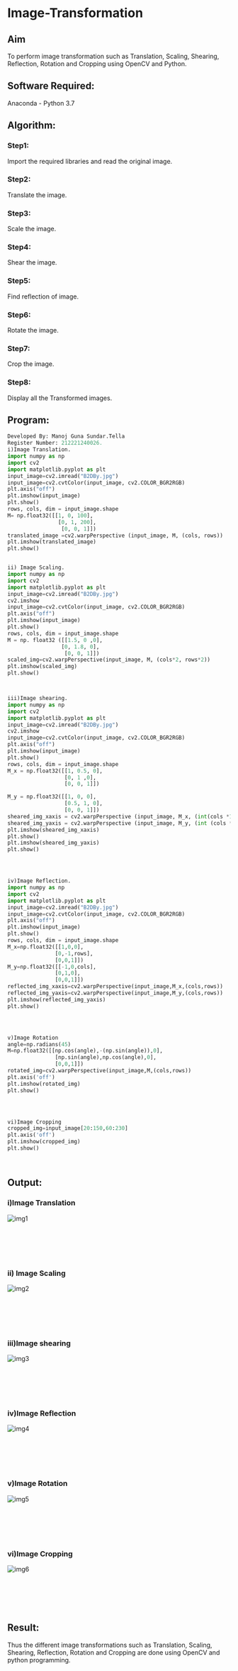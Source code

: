 # Image-Transformation
## Aim
To perform image transformation such as Translation, Scaling, Shearing, Reflection, Rotation and Cropping using OpenCV and Python.

## Software Required:
Anaconda - Python 3.7

## Algorithm:
### Step1:
Import the required libraries and read the original image.
<br>

### Step2:
Translate the image.
<br>

### Step3:
Scale the image.
<br>

### Step4:
Shear the image.
<br>

### Step5:
Find reflection of image.
<br>

### Step6:
Rotate the image.

### Step7:
Crop the image.

### Step8:
Display all the Transformed images.

## Program:
```python
Developed By: Manoj Guna Sundar.Tella
Register Number: 212221240026.
i)Image Translation.
import numpy as np
import cv2
import matplotlib.pyplot as plt
input_image=cv2.imread("B2DBy.jpg") 
input_image=cv2.cvtColor(input_image, cv2.COLOR_BGR2RGB) 
plt.axis("off") 
plt.imshow(input_image)
plt.show()
rows, cols, dim = input_image.shape
M= np.float32([[1, 0, 100],
                [0, 1, 200],
                 [0, 0, 1]])
translated_image =cv2.warpPerspective (input_image, M, (cols, rows))
plt.imshow(translated_image)
plt.show()


ii) Image Scaling.
import numpy as np
import cv2
import matplotlib.pyplot as plt
input_image=cv2.imread("B2DBy.jpg") 
cv2.imshow
input_image=cv2.cvtColor(input_image, cv2.COLOR_BGR2RGB) 
plt.axis("off") 
plt.imshow(input_image)
plt.show()
rows, cols, dim = input_image.shape
M = np. float32 ([[1.5, 0 ,0],
                 [0, 1.8, 0],
                  [0, 0, 1]])
scaled_img=cv2.warpPerspective(input_image, M, (cols*2, rows*2))
plt.imshow(scaled_img)
plt.show()



iii)Image shearing.
import numpy as np
import cv2
import matplotlib.pyplot as plt
input_image=cv2.imread("B2DBy.jpg") 
cv2.imshow
input_image=cv2.cvtColor(input_image, cv2.COLOR_BGR2RGB) 
plt.axis("off") 
plt.imshow(input_image)
plt.show()
rows, cols, dim = input_image.shape
M_x = np.float32([[1, 0.5, 0],
                  [0, 1 ,0],
                  [0, 0, 1]])

M_y = np.float32([[1, 0, 0],
                  [0.5, 1, 0],
                  [0, 0, 1]])
sheared_img_xaxis = cv2.warpPerspective (input_image, M_x, (int(cols *1.5), int (rows *1.5))) 
sheared_img_yaxis = cv2.warpPerspective (input_image, M_y, (int (cols *1.5), int (rows *1.5)))
plt.imshow(sheared_img_xaxis)
plt.show()
plt.imshow(sheared_img_yaxis)
plt.show()




iv)Image Reflection.
import numpy as np
import cv2
import matplotlib.pyplot as plt
input_image=cv2.imread("B2DBy.jpg") 
input_image=cv2.cvtColor(input_image, cv2.COLOR_BGR2RGB) 
plt.axis("off") 
plt.imshow(input_image)
plt.show()
rows, cols, dim = input_image.shape
M_x=np.float32([[1,0,0],
               [0,-1,rows],
               [0,0,1]])
M_y=np.float32([[-1,0,cols],
               [0,1,0],
               [0,0,1]])
reflected_img_xaxis=cv2.warpPerspective(input_image,M_x,(cols,rows))
reflected_img_yaxis=cv2.warpPerspective(input_image,M_y,(cols,rows))
plt.imshow(reflected_img_yaxis)
plt.show()




v)Image Rotation
angle=np.radians(45)
M=np.float32([[np.cos(angle),-(np.sin(angle)),0],
               [np.sin(angle),np.cos(angle),0],
               [0,0,1]])
rotated_img=cv2.warpPerspective(input_image,M,(cols,rows))
plt.axis('off')
plt.imshow(rotated_img)
plt.show()




vi)Image Cropping
cropped_img=input_image[20:150,60:230]
plt.axis('off')
plt.imshow(cropped_img)
plt.show()




```
## Output:
### i)Image Translation
![img1](https://user-images.githubusercontent.com/94883876/166099760-1eaf9609-539e-4420-afb6-59a8d9187667.png)

<br>
<br>
<br>
<br>

### ii) Image Scaling
![img2](https://user-images.githubusercontent.com/94883876/166099767-657ba20d-08e9-457f-9305-9ab48bf5b6c5.png)

<br>
<br>
<br>
<br>


### iii)Image shearing
![img3](https://user-images.githubusercontent.com/94883876/166099771-6f7238a9-de0b-4f51-90bf-9ccfd691b65b.png)

<br>
<br>
<br>
<br>


### iv)Image Reflection
![img4](https://user-images.githubusercontent.com/94883876/166099775-b99be455-856e-4f3d-84e4-8bfb281e722a.png)

<br>
<br>
<br>
<br>



### v)Image Rotation
![img5](https://user-images.githubusercontent.com/94883876/166099783-51334c55-7f58-48b9-ac74-3ced9df65cb9.png)

<br>
<br>
<br>
<br>



### vi)Image Cropping
![img6](https://user-images.githubusercontent.com/94883876/166099792-4e915b00-9e6f-41ed-8d6e-33365599f7f3.png)

<br>
<br>
<br>
<br>




## Result: 

Thus the different image transformations such as Translation, Scaling, Shearing, Reflection, Rotation and Cropping are done using OpenCV and python programming.
